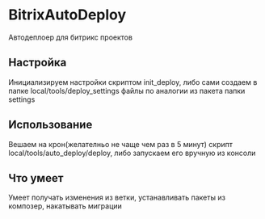# BitrixAutoDeploy
Автодеплоер для битрикс проектов

## Настройка
Инициализируем настройки скриптом init_deploy, либо сами создаем в папке local/tools/deploy_settings файлы по аналогии из пакета папки settings

## Использование
Вешаем на крон(желателньо не чаще чем раз в 5 минут) скрипт local/tools/auto_deploy/deploy, либо запускаем его вручную из консоли

## Что умеет
Умеет получать изменения из ветки, устанавливать пакеты из композер, накатывать миграции
